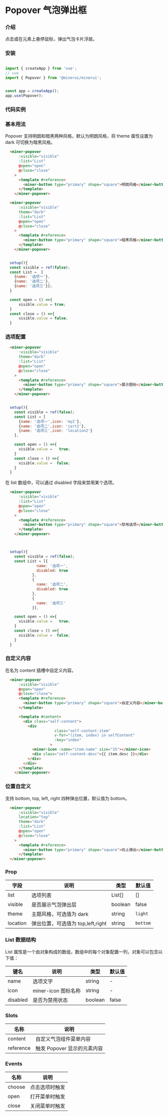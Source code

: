 # Popover 气泡弹出框

### 介绍

点击或在元素上悬停鼠标，弹出气泡卡片浮层。

### 安装

```javascript

import { createApp } from 'vue';
// vue
import { Popover } from '@minerui/minerui';


const app = createApp();
app.use(Popover);

```

### 代码实例

### 基本用法

Popover 支持明朗和暗黑两种风格，默认为明朗风格，将 theme 属性设置为 dark 可切换为暗黑风格。

```html
  <miner-popover
      :visible="visible"
      :list="List"
      @open="open"
      @close="close"
    >
      <template #reference>
        <miner-button type="primary" shape="square">明朗风格</miner-button>
      </template>
    </miner-popover>

  <miner-popover
      :visible="visible"
      theme="dark"
      :list="List"
      @open="open"
      @close="close"
    >
      <template #reference>
        <miner-button type="primary" shape="square">暗黑风格</miner-button>
      </template>
    </miner-popover>
```

```javascript

  setup(){
  const visible = ref(false);
  const List =  [
    {name: '选项一'},
    {name: '选项二'},
    {name: '选项三'}];
  }

  const open = () =>{
      visible.value = true;
  }
  const close = () =>{
      visible.value = false;
  }

```

### 选项配置

```html
  <miner-popover
      :visible="visible"
      theme="dark"
      :list="List"
      @open="open"
      @close="close"
    >
      <template #reference>
        <miner-button type="primary" shape="square">展示图标</miner-button>
      </template>
    </miner-popover>

```


```javascript

  setup(){
    const visible = ref(false);
    const List = [
      {name: '选项一',icon: 'my2'},
      {name: '选项二',icon: 'cart2'},
      {name: '选项三',icon: 'location2'}
    ],

    const open = () =>{
      visible.value =   true;
    }
    const close = () =>{
      visible.value =  false;
    }
  }


```


在 list 数组中，可以通过 disabled 字段来禁用某个选项。

```html
  <miner-popover
      :visible="visible"
      :list="List"
      @open="open"
      @close="close"
    >
      <template #reference>
        <miner-button type="primary" shape="square">禁用选项</miner-button>
      </template>
    </miner-popover>
```


```javascript


  setup(){
    const visible = ref(false);
    const List = [{
              name: '选项一',
              disabled: true
            },
            {
              name: '选项二',
              disabled: true
            },
            {
              name: '选项三'
            }],

    const open = () =>{
      visible.value =   true;
    }
    const close = () =>{
      visible.value =  false;
    }
  }

```

### 自定义内容

在名为 content 插槽中自定义内容。

```html
  <miner-popover 
      :visible="visible"
      @open="open"
      @close="close">
      <template #reference>
        <miner-button type="primary" shape="square">自定义内容</miner-button>
      </template>

      <template #content>
        <div class="self-content">
          <div
                      class="self-content-item"
                      v-for="(item, index) in selfContent"
                      :key="index"
                    >
            <miner-icon :name="item.name" size="15"></miner-icon>
            <div class="self-content-desc">{{ item.desc }}</div>
          </div>
        </div>
      </template>
    </miner-popover>
```

### 位置自定义

支持 bottom, top, left, right 四种弹出位置，默认值为 bottom。

```html
  <miner-popover
      :visible="visible"
      location="top"
      theme="dark"
      :list="List"
      @open="open"
      @close="close"
    >
      <template #reference>
        <miner-button type="primary" shape="square">向上弹出</miner-button>
      </template>
  </miner-popover>

```



### Prop  

| 字段            | 说明                            | 类型     | 默认值      |
|----------------|---------------------------------|---------|------------|
| list          | 选项列表                          | List[]   | []        |
| visible      | 是否展示气泡弹出层                 | boolean  | false     |
| theme          | 主题风格，可选值为 dark            | string   | `light`   |
| location       | 弹出位置，可选值为 top,left,right  | string   | `bottom`  |

### List 数据结构  

List 属性是一个由对象构成的数组，数组中的每个对象配置一列，对象可以包含以下值：

| 键名            | 说明                 | 类型      | 默认值  |
|----------------|----------------------|----------|--------|
| name           | 选项文字               | string   | -      |
| icon           | miner-icon 图标名称      | string   | -      |
| disabled       | 是否为禁用状态          | boolean  | false  | 


### Slots

| 名称    | 说明         |
|---------|--------------|
| content | 自定义气泡组件菜单内容 |
| reference | 触发 Popover 显示的元素内容 |

### Events

| 名称    | 说明         |
|---------|--------------|
| choose | 点击选项时触发 |
| open   | 打开菜单时触发 |
| close  | 关闭菜单时触发 |